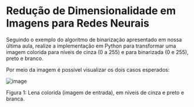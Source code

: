 # Redução de Dimensionalidade em Imagens para Redes Neurais
Seguindo o exemplo do algoritmo de binarização apresentado em nossa última aula, realize a implementação em Python para transformar uma imagem colorida para níveis de cinza (0 a 255) e para binarizada (0 e 255), preto e branco.  

Por meio da imagem é possível visualizar os dois casos esperados:

![image](https://github.com/user-attachments/assets/d814ad23-3034-4e1e-ae23-023fe55c0909)

Figura 1: Lena colorida (imagem de entrada), em níveis de cinza e preto e branca. 
